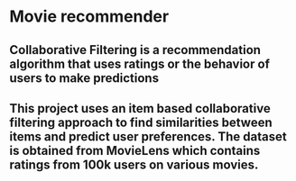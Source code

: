 # Movie recommender
## Collaborative Filtering is a recommendation algorithm that uses ratings or the behavior of users to make predictions 

## This project uses an item based collaborative filtering approach to find similarities between items and predict user preferences. The dataset is obtained from MovieLens which contains ratings from 100k users on various movies.

